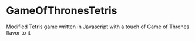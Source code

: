 # GameOfThronesTetris
Modified Tetris game written in Javascript with a touch of Game of Thrones flavor to it
